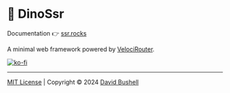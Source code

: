 # 🦕 DinoSsr

Documentation 👉 [ssr.rocks](https://ssr.rocks)

A minimal web framework powered by [VelociRouter](https://github.com/dbushell/velocirouter).

[![ko-fi](https://ko-fi.com/img/githubbutton_sm.svg)](https://dbushell.com/tip/)

* * *

[MIT License](/LICENSE) | Copyright © 2024 [David Bushell](https://dbushell.com)
